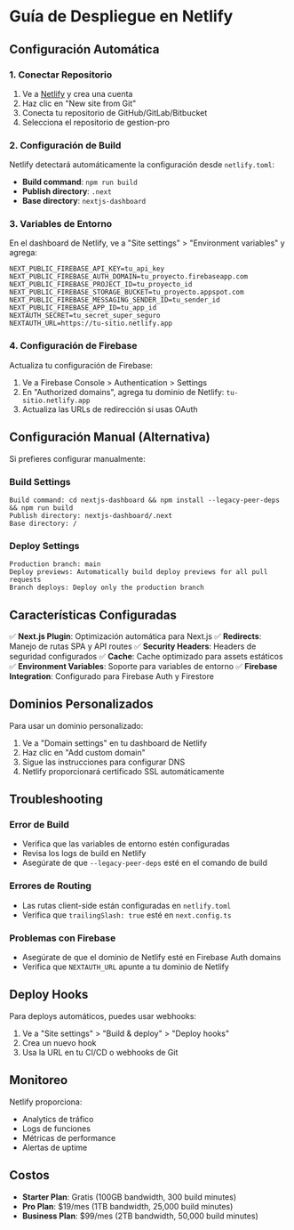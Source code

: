 # Guía de Despliegue en Netlify

## Configuración Automática

### 1. Conectar Repositorio
1. Ve a [Netlify](https://netlify.com) y crea una cuenta
2. Haz clic en "New site from Git"
3. Conecta tu repositorio de GitHub/GitLab/Bitbucket
4. Selecciona el repositorio de gestion-pro

### 2. Configuración de Build
Netlify detectará automáticamente la configuración desde `netlify.toml`:
- **Build command**: `npm run build`
- **Publish directory**: `.next`
- **Base directory**: `nextjs-dashboard`

### 3. Variables de Entorno
En el dashboard de Netlify, ve a "Site settings" > "Environment variables" y agrega:

```
NEXT_PUBLIC_FIREBASE_API_KEY=tu_api_key
NEXT_PUBLIC_FIREBASE_AUTH_DOMAIN=tu_proyecto.firebaseapp.com
NEXT_PUBLIC_FIREBASE_PROJECT_ID=tu_proyecto_id
NEXT_PUBLIC_FIREBASE_STORAGE_BUCKET=tu_proyecto.appspot.com
NEXT_PUBLIC_FIREBASE_MESSAGING_SENDER_ID=tu_sender_id
NEXT_PUBLIC_FIREBASE_APP_ID=tu_app_id
NEXTAUTH_SECRET=tu_secret_super_seguro
NEXTAUTH_URL=https://tu-sitio.netlify.app
```

### 4. Configuración de Firebase
Actualiza tu configuración de Firebase:
1. Ve a Firebase Console > Authentication > Settings
2. En "Authorized domains", agrega tu dominio de Netlify: `tu-sitio.netlify.app`
3. Actualiza las URLs de redirección si usas OAuth

## Configuración Manual (Alternativa)

Si prefieres configurar manualmente:

### Build Settings
```
Build command: cd nextjs-dashboard && npm install --legacy-peer-deps && npm run build
Publish directory: nextjs-dashboard/.next
Base directory: /
```

### Deploy Settings
```
Production branch: main
Deploy previews: Automatically build deploy previews for all pull requests
Branch deploys: Deploy only the production branch
```

## Características Configuradas

✅ **Next.js Plugin**: Optimización automática para Next.js
✅ **Redirects**: Manejo de rutas SPA y API routes
✅ **Security Headers**: Headers de seguridad configurados
✅ **Cache**: Cache optimizado para assets estáticos
✅ **Environment Variables**: Soporte para variables de entorno
✅ **Firebase Integration**: Configurado para Firebase Auth y Firestore

## Dominios Personalizados

Para usar un dominio personalizado:
1. Ve a "Domain settings" en tu dashboard de Netlify
2. Haz clic en "Add custom domain"
3. Sigue las instrucciones para configurar DNS
4. Netlify proporcionará certificado SSL automáticamente

## Troubleshooting

### Error de Build
- Verifica que las variables de entorno estén configuradas
- Revisa los logs de build en Netlify
- Asegúrate de que `--legacy-peer-deps` esté en el comando de build

### Errores de Routing
- Las rutas client-side están configuradas en `netlify.toml`
- Verifica que `trailingSlash: true` esté en `next.config.ts`

### Problemas con Firebase
- Asegúrate de que el dominio de Netlify esté en Firebase Auth domains
- Verifica que `NEXTAUTH_URL` apunte a tu dominio de Netlify

## Deploy Hooks

Para deploys automáticos, puedes usar webhooks:
1. Ve a "Site settings" > "Build & deploy" > "Deploy hooks"
2. Crea un nuevo hook
3. Usa la URL en tu CI/CD o webhooks de Git

## Monitoreo

Netlify proporciona:
- Analytics de tráfico
- Logs de funciones
- Métricas de performance
- Alertas de uptime

## Costos

- **Starter Plan**: Gratis (100GB bandwidth, 300 build minutes)
- **Pro Plan**: $19/mes (1TB bandwidth, 25,000 build minutes)
- **Business Plan**: $99/mes (2TB bandwidth, 50,000 build minutes)
